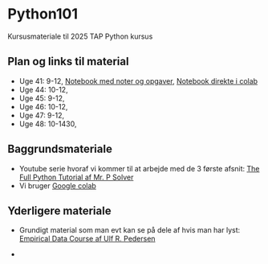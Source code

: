 # Python101
Kursusmateriale til 2025 TAP Python kursus

## Plan og links til material 
- Uge 41: 9-12, [Notebook med noter og opgaver](https://github.com/BoJakobsen/Python101/blob/main/Session1.ipynb), [Notebook direkte  i colab](https://colab.research.google.com/github/BoJakobsen/Python101/blob/main/Session1.ipynb)
- Uge 44: 10-12,
- Uge 45: 9-12,
- Uge 46: 10-12,
- Uge 47: 9-12,
- Uge 48: 10-1430,

## Baggrundsmateriale
- Youtube serie hvoraf vi kommer til at arbejde med de 3 første afsnit: [The Full Python Tutorial af Mr. P Solver](https://www.youtube.com/playlist?list=PLkdGijFCNuVnGxo-1fSNcdHh5gZc17oRM)
- Vi bruger [Google colab](https://colab.research.google.com/)

## Yderligere materiale
- Grundigt material som man evt kan se på dele af hvis man har lyst: [Empirical Data Course af Ulf R. Pedersen ](https://gitlab.com/natural-sciences-ruc/empirical-data-course)



- 


